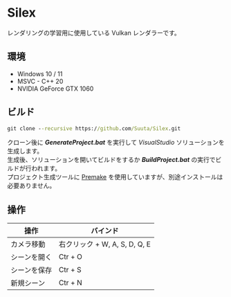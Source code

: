 # Silex

レンダリングの学習用に使用している Vulkan レンダラーです。<br>



## 環境

* Windows 10 / 11
* MSVC - C++ 20
* NVIDIA GeForce GTX 1060



## ビルド

```bat
git clone --recursive https://github.com/Suuta/Silex.git
```

クローン後に ***GenerateProject.bat*** を実行して *VisualStudio* ソリューションを生成します。<br>
生成後、ソリューションを開いてビルドをするか ***BuildProject.bat*** の実行でビルドが行われます。<br>
プロジェクト生成ツールに [Premake](https://premake.github.io/) を使用していますが、別途インストールは必要ありません。<br>



## 操作

| 操作         | バインド                      |
| ------------ | ----------------------------- |
| カメラ移動   | 右クリック + W, A, S, D, Q, E |
| シーンを開く | Ctr + O                       |
| シーンを保存 | Ctr + S                       |
| 新規シーン   | Ctr + N                       |



